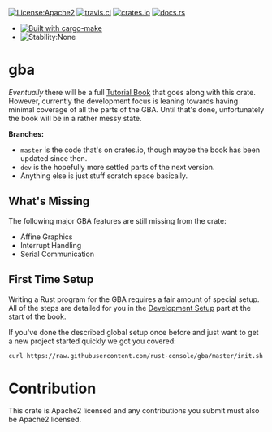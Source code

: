 [![License:Apache2](https://img.shields.io/badge/License-Apache2-green.svg)](https://www.apache.org/licenses/LICENSE-2.0)
[![travis.ci](https://travis-ci.org/rust-console/gba.svg?branch=master)](https://travis-ci.org/rust-console/gba)
[![crates.io](https://img.shields.io/crates/v/gba.svg)](https://crates.io/crates/gba)
[![docs.rs](https://docs.rs/gba/badge.svg)](https://docs.rs/gba/latest/gba/)

* [![Built with cargo-make](https://sagiegurari.github.io/cargo-make/assets/badges/cargo-make.svg)](https://sagiegurari.github.io/cargo-make)
* ![Stability:None](https://img.shields.io/badge/Stability-None-red.svg)

# gba

_Eventually_ there will be a full [Tutorial
Book](https://rust-console.github.io/gba/) that goes along with this crate.
However, currently the development focus is leaning towards having minimal
coverage of all the parts of the GBA. Until that's done, unfortunately the book
will be in a rather messy state.

**Branches:**

* `master` is the code that's on crates.io, though maybe the book has been
  updated since then.
* `dev` is the hopefully more settled parts of the next version.
* Anything else is just stuff scratch space basically.

## What's Missing

The following major GBA features are still missing from the crate:

* Affine Graphics
* Interrupt Handling
* Serial Communication

## First Time Setup

Writing a Rust program for the GBA requires a fair amount of special setup. All
of the steps are detailed for you in the [Development
Setup](https://rust-console.github.io/gba/development-setup.html) part at the
start of the book.

If you've done the described global setup once before and just want to get a new
project started quickly we got you covered:

```sh
curl https://raw.githubusercontent.com/rust-console/gba/master/init.sh -sSf | bash -s APP_NAME
```

# Contribution

This crate is Apache2 licensed and any contributions you submit must also be
Apache2 licensed.
